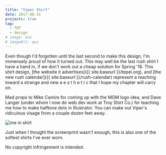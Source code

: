 ```yaml
---
title: "Viper Shirt"
date: 2017-08-31
projects: true
tag:
  - TEP
  - design
# image: baz
# imageAlt: qux
---
```


<!-- TODO link design thumbnail in Front Matter for Open Graph -->
<!-- TODO Fix OpenSeadragon embed -->
<!-- <div id="viper-shirt-toolbar" class="osd-toolbar"></div>
<div id="viper-shirt" class="osd"></div>
<script src="/assets/js/openseadragon/openseadragon.min.js"></script>
<script type="text/javascript">
    var viewer = OpenSeadragon({
        id: "viper-shirt",
        prefixUrl: "/assets/js/openseadragon/images/",
        tileSources: "https://raw.githubusercontent.com/dawneraq/gh-pages-resources/master/viper-shirt.dzi",
        showNavigator: true,
        toolbar: "viper-shirt-toolbar"
    });
</script> -->

Even though I'd forgotten until the last second to make this design, I'm immensely proud of how it turned out. This may well be the last rush shirt I have a hand in, if we don't work out a cheap solution for Spring '18. This shirt design, [the website it advertises]({{ site.baseurl }}/tepei.org), and [the new rush calendar]({{ site.baseurl }}/rush-calendar) represent a reaching toward a strange and new a e s t h e t i c that I hope my chapter will carry on.

Mad props to Mike Camire for coming up with the MGM logo idea, and Dave Langer (under whom I now do web dev work at Troy Shirt Co.) for teaching me how to make halftone dots in Illustrator. You can make out Viper's ridiculous visage from a couple dozen feet away.

![me in shirt](https://lh3.googleusercontent.com/4AfIbeaeMjIRv2CmHOiU2OLHeDkrhPNS5A8fOYt7w9GO6Oj1XNPhBN7bAhB61LDxtQBzKpW14mpcCgKG3dtIItzLa8jPuMuXOiL8vNF9Rg14p_niTwS5mD_n61R3JF6DiPQqXHJdJxJXKH9HDaIXI93UFif8SgMIzW-W9CabXzTjhhqQpfgK5r_MTmr1k90H9VcWG9q0j7zVBmH28PwFBynxjvs9yNWSM02DCf-RGDvKMvvvoZ_jtH0LhKy8c2B5vqyoGnqAkhGBRRxCw_lQzFwFrsYcafUbdlMaqYVpFxgfDt3Wy-4DD6NWhvZaZYZ0Ze8StLpS8nr4AcQOGPC60IcKi81L2e3XMPHAt5dpOeH3Y_mtzKDddNQZ8n3BdyS3KV5HBjTz_snCEcxrxeAKCwdtPwPZsJ7OTU_my9_9hZs0jat_MFnb9p8IN7uWiyTskgEuvi4UoXYxk6a6sfNLZ370oZnnXxTrL7CNR6m6V4xICN_7hZKOq39uVJA_jGyAMFk_xBtZEuxN5HgkZdBmP7pWn9i7-EzpLIPngZ8iyV-fP959nbdVWgg8IOARMx0WHIO76stb5oRYDrhfyGsV9QFzaZ79rdB82lnFD18=w452-h804-no)

<figcaption class="caption">Just when I thought the screenprint wasn't enough, this is also one of the softest shirts I've ever worn.</figcaption>

No copyright infringement is intended.
